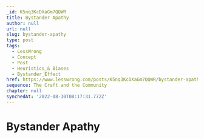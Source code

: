 ```yaml
---
_id: K5nq3KcDXaGm7QQWR
title: Bystander Apathy
author: null
url: null
slug: bystander-apathy
type: post
tags:
  - LessWrong
  - Concept
  - Post
  - Heuristics_& Biases
  - Bystander_Effect
href: https://www.lesswrong.com/posts/K5nq3KcDXaGm7QQWR/bystander-apathy
sequence: The Craft and the Community
chapter: null
synchedAt: '2022-08-30T08:17:31.772Z'
---
```


# Bystander Apathy
